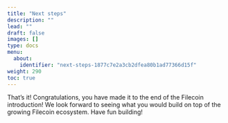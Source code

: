 ```yaml
---
title: "Next steps"
description: ""
lead: ""
draft: false
images: []
type: docs
menu:
  about:
    identifier: "next-steps-1877c7e2a3cb2dfea80b1ad77366d15f"
weight: 290
toc: true
---
```


That’s it! Congratulations, you have made it to the end of the Filecoin introduction! We look forward to seeing what you would build on top of the growing Filecoin ecosystem. Have fun building!
